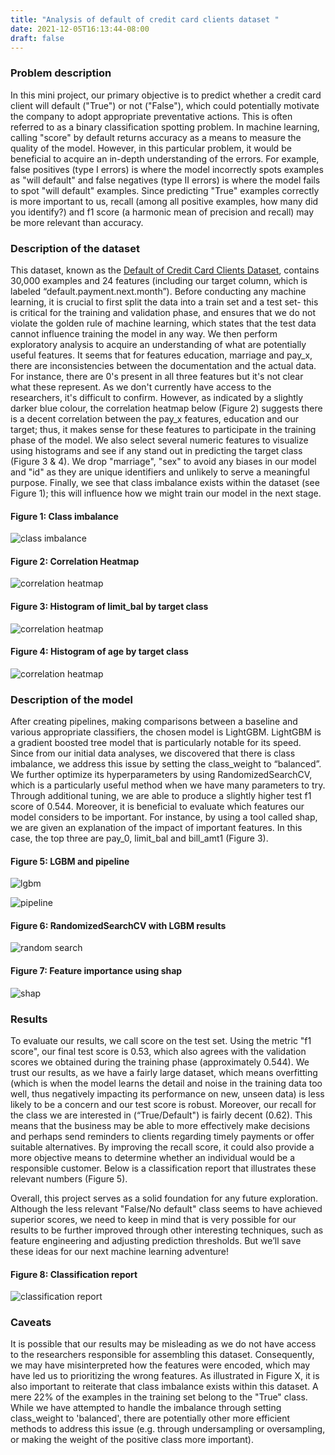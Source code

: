```yaml
---
title: "Analysis of default of credit card clients dataset "
date: 2021-12-05T16:13:44-08:00
draft: false
---
```


### Problem description 
In this mini project, our primary objective is to predict whether a credit card client will default ("True") or not ("False"), which could potentially motivate the company to adopt appropriate preventative actions. This is often referred to as a binary classification spotting problem. In machine learning, calling "score" by default returns accuracy as a means to measure the quality of the model. However, in this particular problem, it would be beneficial to acquire an in-depth understanding of the errors. For example, false positives (type I errors) is where the model incorrectly spots examples as "will default" and false negatives (type II errors) is where the model fails to spot "will default" examples. Since predicting "True" examples correctly is more important to us, recall (among all positive examples, how many did you identify?) and f1 score (a harmonic mean of precision and recall) may be more relevant than accuracy.

### Description of the dataset 
This dataset, known as the [Default of Credit Card Clients Dataset](https://www.kaggle.com/uciml/default-of-credit-card-clients-dataset), contains 30,000 examples and 24 features (including our target column, which is labeled “default.payment.next.month”). Before conducting any machine learning, it is crucial to first split the data into a train set and a test set- this is critical for the training and validation phase, and ensures that we do not violate the golden rule of machine learning, which states that the test data cannot influence training the model in any way. We then perform exploratory analysis to acquire an understanding of what are potentially useful features. 
It seems that for features education, marriage and pay_x, there are inconsistencies between the documentation and the actual data. For instance, there are 0's present in all three features but it's not clear what these represent. As we don't currently have access to the researchers, it's difficult to confirm. However, as indicated by a slightly darker blue colour, the correlation heatmap below (Figure 2) suggests there is a decent correlation between the pay_x features, education and our target; thus, it makes sense for these features to participate in the training phase of the model. We also select several numeric features to visualize using histograms and see if any stand out in predicting the target class (Figure 3 & 4). We drop "marriage", "sex" to avoid any biases in our model and "id" as they are unique identifiers and unlikely to serve a meaningful purpose. Finally, we see that class imbalance exists within the dataset (see Figure 1); this will influence how we might train our model in the next stage.

#### Figure 1: Class imbalance
![class imbalance](../img/class_imbalance.png)

#### Figure 2: Correlation Heatmap
![correlation heatmap](../img/corr_heatmap.png)

#### Figure 3: Histogram of limit_bal by target class
![correlation heatmap](../img/limit_bal.png)

#### Figure 4: Histogram of age by target class
![correlation heatmap](../img/age.png)

### Description of the model 
After creating pipelines, making comparisons between a baseline and various appropriate classifiers, the chosen model is LightGBM. LightGBM is a gradient boosted tree model that is particularly notable for its speed. Since from our initial data analyses, we discovered that there is class imbalance, we address this issue by setting the class_weight to “balanced”. We further optimize its hyperparameters by using RandomizedSearchCV, which is a particularly useful method when we have many parameters to try. Through additional tuning, we are able to produce a slightly higher test f1 score of 0.544. Moreover, it is beneficial to evaluate which features our model considers to be important. For instance, by using a tool called shap, we are given an explanation of the impact of important features. In this case, the top three are pay_0, limit_bal and bill_amt1 (Figure 3).

#### Figure 5: LGBM and pipeline

![lgbm](../img/lgbm.png)

![pipeline](../img/pipeline.png)

#### Figure 6: RandomizedSearchCV with LGBM results

![random search](../img/random_search.png)

#### Figure 7: Feature importance using shap

![shap](../img/shap.png)

### Results 
To evaluate our results, we call score on the test set. Using the metric "f1 score", our final test score is 0.53, which also agrees with the validation scores we obtained during the training phase (approximately 0.544). We trust our results, as we have a fairly large dataset, which means overfitting (which is when the model learns the detail and noise in the training data too well, thus negatively impacting its performance on new, unseen data) is less likely to be a concern and our test score is robust. Moreover, our recall for the class we are interested in (“True/Default") is fairly decent (0.62). This means that the business may be able to more effectively make decisions and perhaps send reminders to clients regarding timely payments or offer suitable alternatives. By improving the recall score, it could also provide a more objective means to determine whether an individual would be a responsible customer. 
 Below is a classification report that illustrates these relevant numbers (Figure 5). 
 
 Overall, this project serves as a solid foundation for any future exploration. Although the less relevant "False/No default" class seems to have achieved superior scores, we need to keep in mind that is very possible for our results to be further improved through other interesting techniques, such as feature engineering and adjusting prediction thresholds. But we’ll save these ideas for our next machine learning adventure!

 #### Figure 8: Classification report
![classification report](../img/classification_report.png)

### Caveats 
It is possible that our results may be misleading as we do not have access to the researchers responsible for assembling this dataset. Consequently, we may have misinterpreted how the features were encoded, which may have led us to prioritizing the wrong features. As illustrated in Figure X, it is also important to reiterate that class imbalance exists within this dataset. A mere 22% of the examples in the training set belong to the "True" class. While we have attempted to handle the imbalance through setting class_weight to 'balanced', there are potentially other more efficient methods to address this issue (e.g. through undersampling or oversampling, or making the weight of the positive class more important).  
